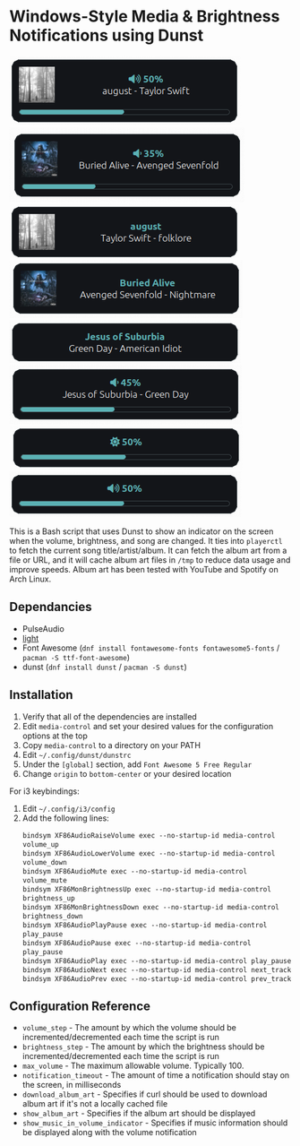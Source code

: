 # Windows-Style Media & Brightness Notifications using Dunst

![](images/1.png)
![](images/4.png)
![](images/2.png)
![](images/5.png)
![](images/6.png)
![](images/7.png)
![](images/3.png)
![](images/8.png)

This is a Bash script that uses Dunst to show an indicator on the screen when the volume, brightness, and song are changed. It ties into `playerctl` to fetch the current song title/artist/album. It can fetch the album art from a file or URL, and it will cache album art files in `/tmp` to reduce data usage and improve speeds. Album art has been tested with YouTube and Spotify on Arch Linux.

## Dependancies

* PulseAudio
* [light](https://archlinux.org/packages/extra/x86_64/light/)
* Font Awesome (`dnf install fontawesome-fonts fontawesome5-fonts` / `pacman -S ttf-font-awesome`)
* dunst (`dnf install dunst` / `pacman -S dunst`)

## Installation

1. Verify that all of the dependencies are installed
2. Edit `media-control` and set your desired values for the configuration options at the top
3. Copy `media-control` to a directory on your PATH
4. Edit `~/.config/dunst/dunstrc`
5. Under the `[global]` section, add `Font Awesome 5 Free Regular`
6. Change `origin` to `bottom-center` or your desired location

For i3 keybindings:
1. Edit `~/.config/i3/config`
2. Add the following lines:
    ```
    bindsym XF86AudioRaiseVolume exec --no-startup-id media-control volume_up
    bindsym XF86AudioLowerVolume exec --no-startup-id media-control volume_down
    bindsym XF86AudioMute exec --no-startup-id media-control volume_mute
    bindsym XF86MonBrightnessUp exec --no-startup-id media-control brightness_up
    bindsym XF86MonBrightnessDown exec --no-startup-id media-control brightness_down
    bindsym XF86AudioPlayPause exec --no-startup-id media-control play_pause
    bindsym XF86AudioPause exec --no-startup-id media-control play_pause
    bindsym XF86AudioPlay exec --no-startup-id media-control play_pause
    bindsym XF86AudioNext exec --no-startup-id media-control next_track
    bindsym XF86AudioPrev exec --no-startup-id media-control prev_track
    ```

## Configuration Reference

- `volume_step` - The amount by which the volume should be incremented/decremented each time the script is run
- `brightness_step` - The amount by which the brightness should be incremented/decremented each time the script is run
- `max_volume` - The maximum allowable volume. Typically 100.
- `notification_timeout` - The amount of time a notification should stay on the screen, in milliseconds
- `download_album_art` - Specifies if curl should be used to download album art if it's not a locally cached file
- `show_album_art` - Specifies if the album art should be displayed
- `show_music_in_volume_indicator` - Specifies if music information should be displayed along with the volume notification

